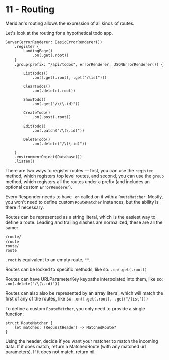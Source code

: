 # 11 - Routing

Meridian's routing allows the expression of all kinds of routes.

Let's look at the routing for a hypothetical todo app.

    Server(errorRenderer: BasicErrorRenderer())
        .register {
            LandingPage()
                .on(.get(.root))
        }
        .group(prefix: "/api/todos", errorRenderer: JSONErrorRenderer()) {
        
            ListTodos()
                .on([.get(.root), .get("/list")])
    
            ClearTodos()
                .on(.delete(.root))
    
            ShowTodo()
                .on(.get("/\(\.id)"))

            CreateTodo()
                .on(.post(.root))
    
            EditTodo()
                .on(.patch("/\(\.id)"))
    
            DeleteTodo()
                .on(.delete("/\(\.id)"))
    
        }
        .environmentObject(Database())
        .listen()

There are two ways to register routes — first, you can use the `register` method, which registers top level routes, and second, you can use the `group` method, which registers all the routes under a prefix (and includes an optional custom `ErrorRenderer`).

Every Responder needs to have `.on` called on it with a `RouteMatcher`. Mostly, you won't need to define custom `RouteMatcher` instances, but the ability is there if necessary.

Routes can be represented as a string literal, which is the easiest way to define a route. Leading and trailing slashes are normalized, these are all the same:

    /route/
    /route
    route/
    route

`.root` is equivalent to an empty route, `""`.

Routes can be locked to specific methods, like so: `.on(.get(.root))`

Routes can have URLParameterKey keypaths interpolated into them, like so: `.on(.delete("/\(\.id)"))`

Routes can also also be represented by an array literal, which will match the first of any of the routes, like so: `.on([.get(.root), .get("/list")])`

To define a custom `RouteMatcher`, you only need to provide a single function:

    struct RouteMatcher {
        let matches: (RequestHeader) -> MatchedRoute?
    }

Using the header, decide if you want your matcher to match the incoming data. If it does match, return a MatchedRoute (with any matched url parameters). If it does not match, return nil.